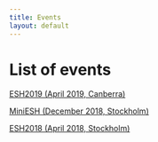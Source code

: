 ```yaml
---
title: Events
layout: default
---
```


# List of events
<a href="/pages/events/2019_04_canberra.html">ESH2019 (April 2019, Canberra)</a>

<a href="/pages/events/2018_12_stockholm_mini.html">MiniESH (December 2018, Stockholm)

<a href="/pages/events/2018_04_stockholm.html">ESH2018 (April 2018, Stockholm)</a>